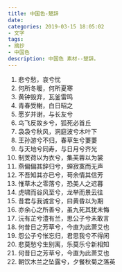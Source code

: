 ```yaml
---
title: 中国色-楚辞
date: 
categories: 2019-03-15 18:05:02
- 文字
tags:
- 摘抄
- 中国色
description: 中国色 素材--楚辞。
---
```


<ol>
    <li>悲兮愁，哀兮忧</li>
    <li>何所冬暖，何所夏寒</li>
    <li>黄钟毁弃，瓦釜雷鸣</li>
    <li>青春受榭，白日昭之</li>
    <li>愿岁并谢，与长友兮</li>
    <li>鸟飞反故乡兮，狐死必首丘</li>
    <li>袅袅兮秋风，洞庭波兮木叶下</li>
    <li>王孙游兮不归，春草生兮萋萋</li>
    <li>与天地兮同寿，与日月兮齐光</li>
    <li>制芰荷以为衣兮，集芙蓉以为裳</li>
    <li>燕偏偏其辞归兮，蝉寂寞而无声</li>
    <li>不吾知其亦已兮，苟余情其信芳</li>
    <li>惟草木之零落兮，恐美人之迟暮</li>
    <li>虎啸而谷风至兮，龙举而景云往</li>
    <li>昔君与我诚言兮，曰黄昏以为期</li>
    <li>亦余心之所善兮，虽九死其犹未悔</li>
    <li>沅有芷兮澧有兰，思公子兮未敢言</li>
    <li>何昔日之芳草兮，今直为此萧艾也</li>
    <li>怨公子兮怅忘归，君思我兮不得闲</li>
    <li>悲莫愁兮生别离，乐莫乐兮新相知</li>
    <li>何昔日之芳草兮，今直为此萧艾也</li>
    <li>朝饮木兰之坠露兮，夕餐秋菊之落英</li>
</li>
